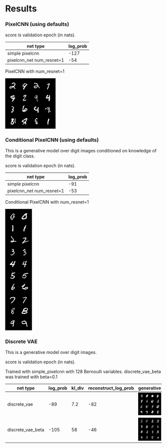 # Results

### PixelCNN (using defaults)

score is validation epoch (in nats).

|net type|log_prob|
|----|--------|
|simple pixelcnn|-127|
|pixelcnn_net num_resnet=1|-54|

PixelCNN with num_resnet=1

![PixelCNN](https://github.com/jfrancis71/pygen_models/blob/documentation/results/pixelcnn.png?raw=true)

### Conditional PixelCNN (using defaults)

This is a generative model over digit images conditioned on knowledge of the digit class.

score is validation epoch (in nats).

|net type|log_prob|
|----|--------|
|simple pixelcnn|-91|
|pixelcnn_net num_resnet=1|-53|

Conditional PixelCNN with num_resnet=1

![PixelCNN](https://github.com/jfrancis71/pygen_models/blob/documentation/results/conditional_generated_mnist.png?raw=true)

### Discrete VAE

This is a generative model over digit images.

score is validation epoch (in nats).

Trained with simple_pixelcnn with 128 Bernoulli variables. discrete_vae_beta was trained with beta=0.1

|net type|log_prob|kl_div|reconstruct_log_prob|generative|reconstruct|
|----|--------|-------|-----------|-------------|------------------|
|discrete_vae|-89|7.2|-82|![Discrete_VAE_generated](https://github.com/jfrancis71/pygen_models/blob/documentation/results/discrete_vae_generated.png?raw=true)|![Discrete_VAE_reconstruct](https://github.com/jfrancis71/pygen_models/blob/documentation/results/discrete_vae_reconstruct.png?raw=true)|
|discrete_vae_beta|-105|58|-46|![Discrete_VAE_beta_generated](https://github.com/jfrancis71/pygen_models/blob/documentation/results/discrete_vae_beta_generated.png?raw=true)|![Discrete_VAE_beta_reconstruct](https://github.com/jfrancis71/pygen_models/blob/documentation/results/discrete_vae_beta_reconstruct.png?raw=true)|

